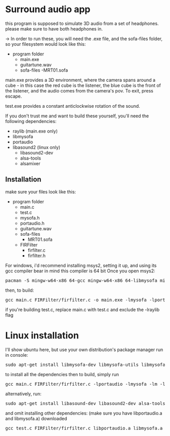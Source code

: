<h1 id="surround-audio-app">Surround audio app</h1>
<p>this program is supposed to simulate 3D audio from a set of headphones.
please make sure to have both headphones in.</p>
<p>-&gt; In order to run these, you will need the .exe file, and the sofa-files folder, so your filesystem would look like this:</p>
<ul>
<li>program folder<ul>
<li>main.exe</li>
<li>guitartune.wav</li>
<li>sofa-files
  -MRT01.sofa</li>
</ul>
</li>
</ul>
<p>main.exe provides a 3D environment, where the camera spans around a cube - in this case the red cube is the listener, the blue cube is the front of the listener, and the audio comes from the camera&#39;s pov.
To exit, press escape.</p>
<p>test.exe provides a constant anticlockwise rotation of the sound.</p>
<p>If you don&#39;t trust me and want to build these yourself, you&#39;ll need the following dependencies:</p>
<ul>
<li>raylib (main.exe only)</li>
<li>libmysofa</li>
<li>portaudio</li>
<li>libasound2 (linux only)<ul>
<li>libasound2-dev</li>
<li>alsa-tools</li>
<li>alsamixer</li>
</ul>
</li>
</ul>
<h2 id="installation">Installation</h2>
<p>make sure your files look like this:</p>
<ul>
<li>program folder<ul>
<li>main.c</li>
<li>test.c</li>
<li>mysofa.h</li>
<li>portaudio.h</li>
<li>guitartune.wav</li>
<li>sofa-files<ul>
<li>MRT01.sofa</li>
</ul>
</li>
<li>FIRFilter<ul>
<li>firfilter.c</li>
<li>firfilter.h</li>
</ul>
</li>
</ul>
</li>
</ul>
<p>For windows, i&#39;d recommend installing msys2, setting it up, and using its gcc compiler
bear in mind this compiler is 64 bit
Once you open msys2:</p>
<pre class="codeblock language-console">pacman -S mingw-w64-x86_64-gcc mingw-w64-x86_64-libmysofa mingw-w64-x86_64-portaudio
</pre>
<p>then, to build:</p>
<pre class="codeblock language-console">gcc main.c FIRFilter/firfilter.c -o main.exe -lmysofa -lportaudio -lraylib
</pre>
<p>if you&#39;re building test.c, replace main.c with test.c and exclude the -lraylib flag</p>
<h1 id="linux-installation">Linux installation</h1>
<p>I&#39;ll show ubuntu here, but use your own distribution&#39;s package manager
run in console:</p>
<pre class="codeblock language-console">sudo apt-get install libmysofa-dev libmysofa-utils libmysofa1 libasound-dev libasound2-dev portaudio19-dev libportaudio2 alsa-tools alsamixer
</pre>
<p>to install all the dependencies
then to build, simply run</p>
<pre class="codeblock language-console">gcc main.c FIRFilter/firfilter.c -lportaudio -lmysofa -lm -lrt -pthread -lasound
</pre>
<p>alternatively, run:</p>
<pre class="codeblock language-console">sudo apt-get install libasound-dev libasound2-dev alsa-tools alsamixer
</pre>
<p>and omit installing other dependencies: (make sure you have libportaudio.a and libmysofa.a) downloaded</p>
<pre class="codeblock language-console">gcc test.c FIRFilter/firfilter.c libportaudio.a libmysofa.a -lm -lrt -pthread -lasound
</pre>
